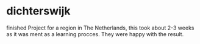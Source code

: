 # dichterswijk
finished Project for a region in The Netherlands,
this took about 2-3 weeks as it was ment as a learning procces.
They were happy with the result.
